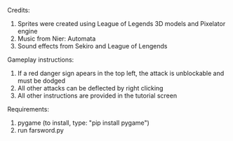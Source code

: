 Credits:
1. Sprites were created using League of Legends 3D models and Pixelator engine
2. Music from Nier: Automata
3. Sound effects from Sekiro and League of Lengends

Gameplay instructions:
1. If a red danger sign apears in the top left, 
   the attack is unblockable and must be dodged
2. All other attacks can be deflected by right clicking
3. All other instructions are provided in the tutorial screen

Requirements:
1. pygame (to install, type: "pip install pygame")
2. run farsword.py